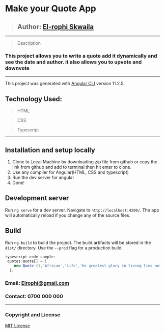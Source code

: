 # Make your Quote App 
>## Author: [El-rophi Skwaila](https://github.com/Elrophi/Quote-gen.git)
---

>Description
### This project allows you to write a quote add it dynamically and see the date and author. it also allows you to upvote and downvote
---

This project was generated with [Angular CLI](https://github.com/angular/angular-cli) version 11.2.5.

## Technology Used: 
>HTML

>CSS

>Typescript
---

## Installation and setup locally
1. Clone to Local Machine by downloading zip file from github or copy the link from github and add to terminal then hit enter to clone.
1. Use any compiler for Angular(HTML, CSS and typescript)
1. Run the dev server for angular
1. Done!

## Development server

Run `ng serve` for a dev server. Navigate to `http://localhost:4200/`. The app will automatically reload if you change any of the source files.


## Build

Run `ng build` to build the project. The build artifacts will be stored in the `dist/` directory. Use the `--prod` flag for a production build.

```typescript
typescript code sample:
 quotes:Quote[] = [
    new Quote (1,'African','Life','he greatest glory in living lies not in never falling, but in rising every time we fall','Nelson Mandela', new Date(2021,1,12),0,0)
  ];
```
### Email: Elrophi@gmail.com
### Contact: 0700 000 000

---

### Copyright and License
[MIT License](https://github.com/Elrophi/Piz-Hub/blob/master/LICENSE)  
